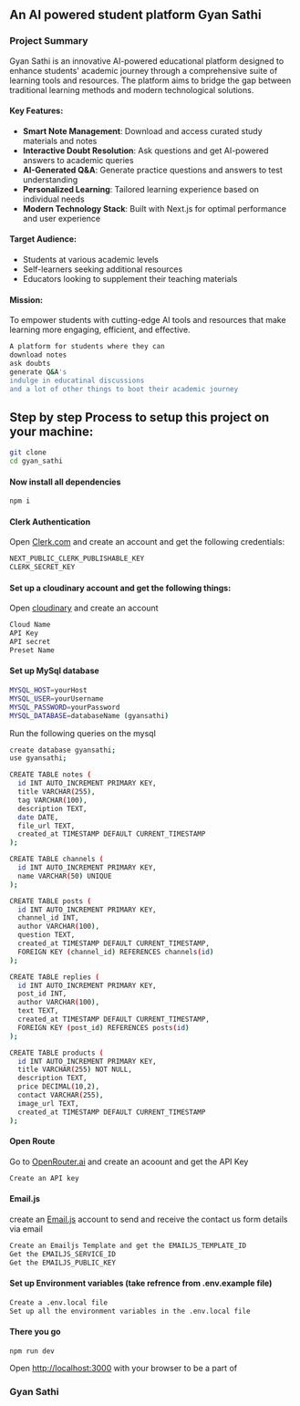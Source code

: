 ## An AI powered student platform Gyan Sathi

### Project Summary

Gyan Sathi is an innovative AI-powered educational platform designed to enhance students' academic journey through a comprehensive suite of learning tools and resources. The platform aims to bridge the gap between traditional learning methods and modern technological solutions.

#### Key Features:
- **Smart Note Management**: Download and access curated study materials and notes
- **Interactive Doubt Resolution**: Ask questions and get AI-powered answers to academic queries
- **AI-Generated Q&A**: Generate practice questions and answers to test understanding
- **Personalized Learning**: Tailored learning experience based on individual needs
- **Modern Technology Stack**: Built with Next.js for optimal performance and user experience

#### Target Audience:
- Students at various academic levels
- Self-learners seeking additional resources
- Educators looking to supplement their teaching materials

#### Mission:
To empower students with cutting-edge AI tools and resources that make learning more engaging, efficient, and effective.

``` bash
A platform for students where they can
download notes
ask doubts
generate Q&A's 
indulge in educatinal discussions
and a lot of other things to boot their academic journey
```

## Step by step Process to setup this project on your machine:
``` bash
git clone 
cd gyan_sathi
```

#### Now install all dependencies
```bash
npm i
```
#### Clerk Authentication

Open [Clerk.com](https://clerk.com/) and create an account and get the following credentials:

```bash
NEXT_PUBLIC_CLERK_PUBLISHABLE_KEY
CLERK_SECRET_KEY
```

#### Set up a cloudinary account and get the following things:

Open [cloudinary](https://cloudinary.com/) and create an account

```bash
Cloud Name
API Key
API secret
Preset Name
```

#### Set up MySql database
```bash
MYSQL_HOST=yourHost
MYSQL_USER=yourUsername
MYSQL_PASSWORD=yourPassword
MYSQL_DATABASE=databaseName (gyansathi)
```

Run the following queries on the mysql
```bash
create database gyansathi;
use gyansathi;
```

```bash
CREATE TABLE notes (
  id INT AUTO_INCREMENT PRIMARY KEY,
  title VARCHAR(255),
  tag VARCHAR(100),
  description TEXT,
  date DATE,
  file_url TEXT,
  created_at TIMESTAMP DEFAULT CURRENT_TIMESTAMP
);
```

```bash
CREATE TABLE channels (
  id INT AUTO_INCREMENT PRIMARY KEY,
  name VARCHAR(50) UNIQUE
);
```

```bash
CREATE TABLE posts (
  id INT AUTO_INCREMENT PRIMARY KEY,
  channel_id INT,
  author VARCHAR(100),
  question TEXT,
  created_at TIMESTAMP DEFAULT CURRENT_TIMESTAMP,
  FOREIGN KEY (channel_id) REFERENCES channels(id)
);
```

```bash
CREATE TABLE replies (
  id INT AUTO_INCREMENT PRIMARY KEY,
  post_id INT,
  author VARCHAR(100),
  text TEXT,
  created_at TIMESTAMP DEFAULT CURRENT_TIMESTAMP,
  FOREIGN KEY (post_id) REFERENCES posts(id)
);
```

```bash
CREATE TABLE products (
  id INT AUTO_INCREMENT PRIMARY KEY,
  title VARCHAR(255) NOT NULL,
  description TEXT,
  price DECIMAL(10,2),
  contact VARCHAR(255),
  image_url TEXT,
  created_at TIMESTAMP DEFAULT CURRENT_TIMESTAMP
);
```

#### Open Route

Go to [OpenRouter.ai](https://openrouter.ai/) and create an acoount and get the API Key

```bash
Create an API key
```

#### Email.js

create an [Email.js](https://www.emailjs.com/) account to send and receive the contact us form details via email

```bash
Create an Emailjs Template and get the EMAILJS_TEMPLATE_ID
Get the EMAILJS_SERVICE_ID
Get the EMAILJS_PUBLIC_KEY
```

#### Set up Environment variables (take refrence from .env.example file)
```bash
Create a .env.local file
Set up all the environment variables in the .env.local file
```

#### There you go
```bash
npm run dev
```

Open [http://localhost:3000](http://localhost:3000) with your browser to be a part of
### Gyan Sathi